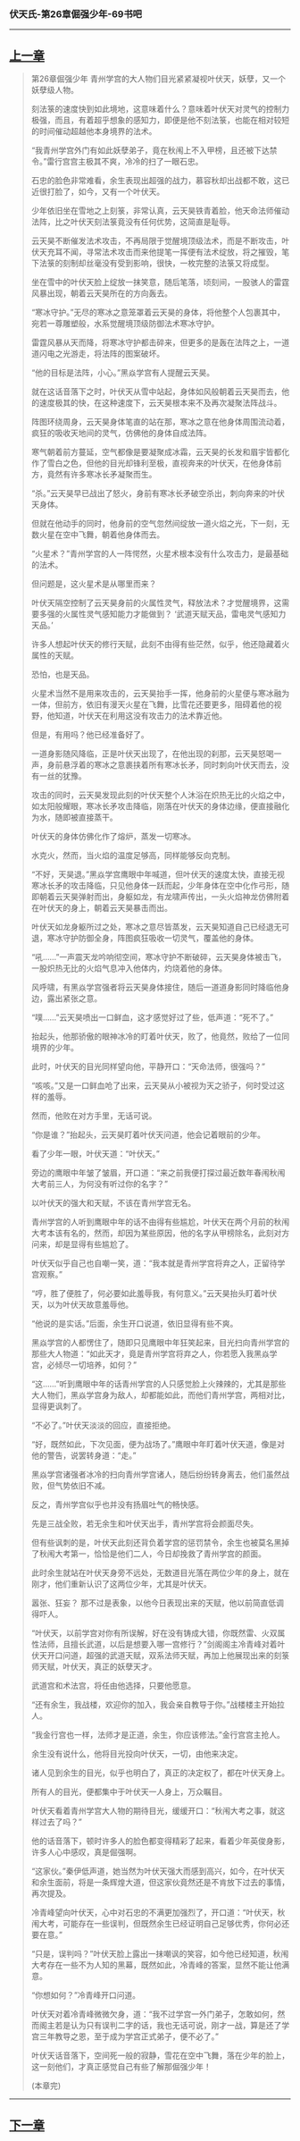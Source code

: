 ### 伏天氏-第26章倔强少年-69书吧

--------
[上一章](./1905f43e3606033ba1d12260ea9caafc.md)
--------


>
>
>
>第26章倔强少年
>青州学宫的大人物们目光紧紧凝视叶伏天，妖孽，又一个妖孽级人物。
>
>刻法箓的速度快到如此境地，这意味着什么？意味着叶伏天对灵气的控制力极强，而且，有着超乎想象的感知力，即便是他不刻法箓，也能在相对较短的时间催动超越他本身境界的法术。
>
>“我青州学宫外门有如此妖孽弟子，竟在秋闱上不入甲榜，且还被下达禁令。”雷行宫宫主极其不爽，冷冷的扫了一眼石忠。
>
>石忠的脸色非常难看，余生表现出超强的战力，慕容秋却出战都不敢，这已近很打脸了，如今，又有一个叶伏天。
>
>少年依旧坐在雪地之上刻箓，非常认真，云天昊铁青着脸，他天命法师催动法阵，比之叶伏天刻法箓竟没有任何优势，这简直是耻辱。
>
>云天昊不断催发法术攻击，不再局限于觉醒境顶级法术，而是不断攻击，叶伏天充耳不闻，寻常法术攻击而来他提笔一挥便有法术绽放，将之摧毁，笔下法箓的刻制却丝毫没有受到影响，很快，一枚完整的法箓又将成型。
>
>坐在雪中的叶伏天脸上绽放一抹笑意，随后笔落，顷刻间，一股骇人的雷霆风暴出现，朝着云天昊所在的方向轰去。
>
>“寒冰守护。”无尽的寒冰之意笼罩着云天昊的身体，将他整个人包裹其中，宛若一尊雕塑般，水系觉醒境顶级防御法术寒冰守护。
>
>雷霆风暴从天而降，将寒冰守护都击碎来，但更多的是轰在法阵之上，一道道闪电之光游走，将法阵的图案破坏。
>
>“他的目标是法阵，小心。”黑焱学宫有人提醒云天昊。
>
>就在这话音落下之时，叶伏天从雪中站起，身体如风般朝着云天昊而去，他的速度极其的快，在这种速度下，云天昊根本来不及再次凝聚法阵战斗。
>
>阵图环绕周身，云天昊身体笔直的站在那，寒冰之意在他身体周围流动着，疯狂的吸收天地间的灵气，仿佛他的身体自成法阵。
>
>寒气朝着前方蔓延，空气都像是要凝聚成冰霜，云天昊的长发和眉宇皆都化作了雪白之色，但他的目光却锋利至极，直视奔来的叶伏天，在他身体前方，竟然有许多寒冰长矛凝聚而生。
>
>“杀。”云天昊早已战出了怒火，身前有寒冰长矛破空杀出，刺向奔来的叶伏天身体。
>
>但就在他动手的同时，他身前的空气忽然间绽放一道火焰之光，下一刻，无数火星在空中飞舞，朝着他身体而去。
>
>“火星术？”青州学宫的人一阵愕然，火星术根本没有什么攻击力，是最基础的法术。
>
>但问题是，这火星术是从哪里而来？
>
>叶伏天隔空控制了云天昊身前的火属性灵气，释放法术？才觉醒境界，这需要多强的火属性灵气感知能力才能做到？
>‘武道天赋天品，雷电灵气感知力天品。’
>
>许多人想起叶伏天的修行天赋，此刻不由得有些茫然，似乎，他还隐藏着火属性的天赋。
>
>恐怕，也是天品。
>
>火星术当然不是用来攻击的，云天昊抬手一挥，他身前的火星便与寒冰融为一体，但前方，依旧有漫天火星在飞舞，比雪花还要更多，阻碍着他的视野，他知道，叶伏天在利用这没有攻击力的法术靠近他。
>
>但是，有用吗？他已经准备好了。
>
>一道身影随风降临，正是叶伏天出现了，在他出现的刹那，云天昊怒喝一声，身前悬浮着的寒冰之意裹挟着所有寒冰长矛，同时刺向叶伏天而去，没有一丝的犹豫。
>
>攻击的同时，云天昊发现此刻的叶伏天整个人沐浴在炽热无比的火焰之中，如太阳般耀眼，寒冰长矛攻击降临，刚落在叶伏天的身体边缘，便直接融化为水，随即被直接蒸干。
>
>叶伏天的身体仿佛化作了熔炉，蒸发一切寒冰。
>
>水克火，然而，当火焰的温度足够高，同样能够反向克制。
>
>“不好，天昊退。”黑焱学宫鹰眼中年喊道，但叶伏天的速度太快，直接无视寒冰长矛的攻击降临，只见他身体一跃而起，少年身体在空中化作弓形，随即朝着云天昊弹射而出，身躯如龙，有龙啸声传出，一头火焰神龙仿佛附着在叶伏天的身上，朝着云天昊暴击而出。
>
>叶伏天如龙身躯所过之处，寒冰之意尽皆蒸发，云天昊知道自己已经退无可退，寒冰守护防御全身，阵图疯狂吸收一切灵气，覆盖他的身体。
>
>“吼……”一声震天龙吟响彻空间，寒冰守护不断破碎，云天昊身体被击飞，一股炽热无比的火焰气息冲入他体内，灼烧着他的身体。
>
>风呼啸，有黑焱学宫强者将云天昊身体接住，随后一道道身影同时降临他身边，露出紧张之意。
>
>“噗……”云天昊喷出一口鲜血，这才感觉好过了些，低声道：“死不了。”
>
>抬起头，他那骄傲的眼神冰冷的盯着叶伏天，败了，他竟然，败给了一位同境界的少年。
>
>此时，叶伏天的目光同样望向他，平静开口：“天命法师，很强吗？”
>
>“咳咳。”又是一口鲜血呛了出来，云天昊从小被视为天之骄子，何时受过这样的羞辱。
>
>然而，他败在对方手里，无话可说。
>
>“你是谁？”抬起头，云天昊盯着叶伏天问道，他会记着眼前的少年。
>
>看了少年一眼，叶伏天道：“叶伏天。”
>
>旁边的鹰眼中年皱了皱眉，开口道：“来之前我便打探过最近数年春闱秋闱大考前三人，为何没有听过你的名字？”
>
>以叶伏天的强大和天赋，不该在青州学宫无名。
>
>青州学宫的人听到鹰眼中年的话不由得有些尴尬，叶伏天在两个月前的秋闱大考本该有名的，然而，却因为某些原因，他的名字从甲榜除名，此刻对方问来，却是显得有些尴尬了。
>
>叶伏天似乎自己也自嘲一笑，道：“我本就是青州学宫将弃之人，正留待学宫观察。”
>
>“哼，胜了便胜了，何必要如此羞辱我，有何意义。”云天昊抬头盯着叶伏天，以为叶伏天故意羞辱他。
>
>“他说的是实话。”后面，余生开口说道，依旧显得有些不爽。
>
>黑焱学宫的人都愣住了，随即只见鹰眼中年狂笑起来，目光扫向青州学宫的那些大人物道：“如此天才，竟是青州学宫将弃之人，你若愿入我黑焱学宫，必倾尽一切培养，如何？”
>
>“这……”听到鹰眼中年的话青州学宫的人只感觉脸上火辣辣的，尤其是那些大人物们，黑焱学宫身为敌人，却都能如此，而他们青州学宫，两相对比，显得更讽刺了。
>
>“不必了。”叶伏天淡淡的回应，直接拒绝。
>
>“好，既然如此，下次见面，便为战场了。”鹰眼中年盯着叶伏天道，像是对他的警告，说罢转身道：“走。”
>
>黑焱学宫诸强者冰冷的扫向青州学宫诸人，随后纷纷转身离去，他们虽然战败，但气势依旧不减。
>
>反之，青州学宫似乎也并没有扬眉吐气的畅快感。
>
>先是三战全败，若无余生和叶伏天出手，青州学宫将会颜面尽失。
>
>但有些讽刺的是，叶伏天此刻还背负着学宫的惩罚禁令，余生也被莫名黑掉了秋闱大考第一，恰恰是他们二人，今日却挽救了青州学宫的颜面。
>
>此时余生就站在叶伏天身旁不远处，无数道目光落在两位少年的身上，就在刚才，他们重新认识了这两位少年，尤其是叶伏天。
>
>嚣张、狂妄？
>那不过是表象，以他今日表现出来的天赋，他以前简直低调得吓人。
>
>“叶伏天，以前学宫对你有所误解，好在没有铸成大错，你既然雷、火双属性法师，且擅长武道，以后是想要入哪一宫修行？”剑阁阁主冷青峰对着叶伏天开口问道，超强的武道天赋，双系法师天赋，再加上他展现出来的刻箓师天赋，叶伏天，真正的妖孽天才。
>
>武道宫和术法宫，将任由他选择，只要他愿意。
>
>“还有余生，我战楼，欢迎你的加入，我会亲自教导于你。”战楼楼主开始拉人。
>
>“我金行宫也一样，法师才是正道，余生，你应该修法。”金行宫宫主抢人。
>
>余生没有说什么，他将目光投向叶伏天，一切，由他来决定。
>
>诸人见到余生的目光，似乎也明白了，真正的决定权了，都在叶伏天身上。
>
>所有人的目光，便都集中于叶伏天一人身上，万众瞩目。
>
>叶伏天看着青州学宫大人物的期待目光，缓缓开口：“秋闱大考之事，就这样过去了吗？”
>
>他的话音落下，顿时许多人的脸色都变得精彩了起来，看着少年英俊身影，许多人心中感叹，真是倔强啊。
>
>“这家伙。”秦伊低声道，她当然为叶伏天强大而感到高兴，如今，在叶伏天和余生面前，将是一条辉煌大道，但这家伙竟然还是不肯放下过去的事情，再次提及。
>
>冷青峰望向叶伏天，心中对石忠的不满更加强烈了，开口道：“叶伏天，秋闱大考，可能存在一些误判，但既然余生已经证明自己足够优秀，你何必还要在意。”
>
>“只是，误判吗？”叶伏天脸上露出一抹嘲讽的笑容，如今他已经知道，秋闱大考存在一些不为人知的黑幕，既然如此，冷青峰的答案，显然不能让他满意。
>
>“你想如何？”冷青峰开口问道。
>
>叶伏天对着冷青峰微微欠身，道：“我不过学宫一外门弟子，怎敢如何，然而阁主若是认为只有误判二字的话，我也无话可说，刚才一战，算是还了学宫三年教导之恩，至于成为学宫正式弟子，便不必了。”
>
>叶伏天话音落下，空间死一般的寂静，雪花在空中飞舞，落在少年的脸上，这一刻他们，才真正感觉自己有些了解那倔强少年！
>
>(本章完)
>
>

--------
[下一章](./5b314372f64e0bd837fd73ff42a50374.md)
--------
